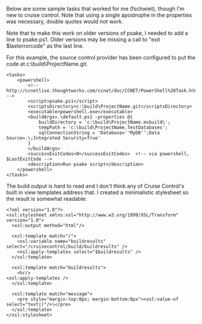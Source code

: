 Below are some sample tasks that worked for me (fschwiet), though I'm new to cruise control.  Note that using a single apostrophe in the properties was necessary, double quotes would not work.

Note that to make this work on older versions of psake, I needed to add a line to psake.ps1.  Older versions may be missing a call to "exit $lasterrorcode" as the last line.

For this example, the source control provider has been configured to put the code at c:\build\ProjectName.git.

```
<tasks>
    <powershell>
        <!-- http://ccnetlive.thoughtworks.com/ccnet/doc/CCNET/PowerShell%20Task.html -->
        <script>psake.ps1</script>
        <scriptsDirectory>c:\build\ProjectName.git</scriptsDirectory>
        <executable>powershell.exe</executable>
        <buildArgs>.\default.ps1 -properties @{ 
            buildDirectory = 'c:\build\ProjectName.msbuild\';
            tempPath = 'c:\build\ProjectName.TestDatabases';
            sqlConnectionString = 'Database=''MyDB'';Data Source=.\;Integrated Security=True'
        }
        </buildArgs>
        <successExitCodes>0</successExitCodes>  <!-- via powershell, $LastExitCode -->
        <description>Run psake script</description>
    </powershell>
</tasks>
```

The build output is hard to read and I don't think any of Cruise Control's built in view templates address that.  I created a minimalistic stylesheet so the result is somewhat readable:

```
<?xml version="1.0"?>
<xsl:stylesheet xmlns:xsl="http://www.w3.org/1999/XSL/Transform" version="1.0">
  <xsl:output method="html"/>

  <xsl:template match="/">
    <xsl:variable name="buildresults" select="/cruisecontrol/build/buildresults" />
    <xsl:apply-templates select="$buildresults" />
  </xsl:template>

  <xsl:template match="buildresults">
    <hr/>
<xsl:apply-templates />
  </xsl:template>

  <xsl:template match="message">
    <pre style="margin-top:0px; margin-bottom:0px"><xsl:value-of select="text()"/>\</pre>
  </xsl:template>
</xsl:stylesheet>
```